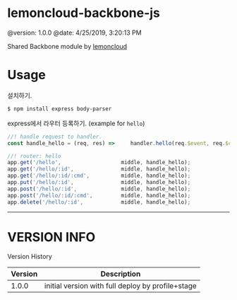 # lemoncloud-backbone-js

@version: 1.0.0
@date:    4/25/2019, 3:20:13 PM

Shared Backbone module by [lemoncloud](https://lemoncloud.io)


# Usage

설치하기.

```bash
$ npm install express body-parser
```

express에서 라우터 등록하기. (example for `hello`)

```js
//! handle request to handler.
const handle_hello = (req, res) =>     handler.hello(req.$event, req.$context, req.$callback);

//! router: hello
app.get('/hello',                   middle, handle_hello);
app.get('/hello/:id',               middle, handle_hello);
app.get('/hello/:id/:cmd',          middle, handle_hello);
app.put('/hello/:id',               middle, handle_hello);
app.post('/hello/:id',              middle, handle_hello);
app.post('/hello/:id/:cmd',         middle, handle_hello);
app.delete('/hello/:id',            middle, handle_hello);
```


----------------
# VERSION INFO #

Version History

| Version   | Description
|--         |--
| 1.0.0     | initial version with full deploy by profile+stage
